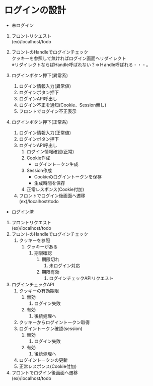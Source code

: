 # ログインの設計

- 未ログイン
1. フロントリクエスト  
   (ex)/localhost/todo

2. フロントのHandleでログインチェック  
   クッキーを参照して無ければログイン画面へリダイレクト  
   ※リダイレクトならばHandle呼ばれない？⇒Ｈandle呼ばれる・・・。

3. ログインボタン押下(異常系)
   1. ログイン情報入力(異常値)
   2. ログインボタン押下
   3. ログインAPI呼出し
   4. ログイン不正を通知(Cookie、Session無し)
   5. フロントでログイン不正表示
   
4. ログインボタン押下(正常系)
   1. ログイン情報入力(正常値)
   2. ログインボタン押下
   3. ログインAPI呼出し
      1. ログイン情報確認(正常)
      2. Cookie作成
         - ログイントークン生成
      3. Session作成
         - Cookieのログイントークンを保存
         - 生成時間を保存
      4. 正常レスポンス(Cookie付加)
   4. フロントでログイン後画面へ遷移  
      (ex)/localhost/todo

- ログイン済
1. フロントリクエスト  
   (ex)/localhost/todo
2. フロントのHandleでログインチェック 
   1. クッキーを参照
      1. クッキーがある
         1. 期限確認
            1. 期限切れ
               1. 未ログイン対応
            2. 期限有効
               1. ログインチェックAPIリクエスト
3. ログインチェックAPI
   1. クッキーの有効期限
      1. 無効
         1. ログイン失敗
      2. 有効
         1. 後続処理へ
   2. クッキーからログイントークン取得
   3. ログイントークン確認(session)
      1. 無効
         1. ログイン失敗
      2. 有効
         1. 後続処理へ
   4. ログイントークンの更新
   5. 正常レスポンス(Cookie付加)
4. フロントでログイン後画面へ遷移  
   (ex)/localhost/todo
